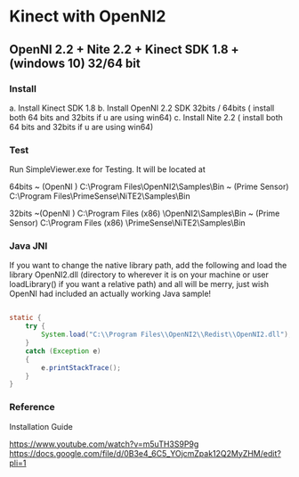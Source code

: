 # Kinect with OpenNI2

## OpenNI 2.2 + Nite 2.2 + Kinect SDK 1.8 + (windows 10) 32/64 bit 

### Install

a. Install Kinect SDK 1.8 
b. Install OpenNI 2.2 SDK 32bits / 64bits ( install both 64 bits and 32bits if u are using win64)
c. Install Nite 2.2 ( install both 64 bits and 32bits if u are using win64)

### Test

Run SimpleViewer.exe for Testing. It will be located at

64bits 
~ (OpenNI ) C:\Program Files\OpenNI2\Samples\Bin
~ (Prime Sensor) C:\Program Files\PrimeSense\NiTE2\Samples\Bin

32bits 
~(OpenNI ) C:\Program Files (x86) \OpenNI2\Samples\Bin
~ (Prime Sensor) C:\Program Files (x86) \PrimeSense\NiTE2\Samples\Bin


### Java JNI

If you want to change the native library path, add the following and load the library OpenNI2.dll (directory to wherever it is on your machine or user loadLibrary() if you want a relative path) and all will be merry, just wish OpenNI had included an actually working Java sample!

```java

static {
    try {
        System.load("C:\\Program Files\\OpenNI2\\Redist\\OpenNI2.dll");
    }
    catch (Exception e)
    {
        e.printStackTrace();
    }
}

```

### Reference 

Installation Guide

https://www.youtube.com/watch?v=m5uTH3S9P9g
https://docs.google.com/file/d/0B3e4_6C5_YOjcmZpak12Q2MyZHM/edit?pli=1